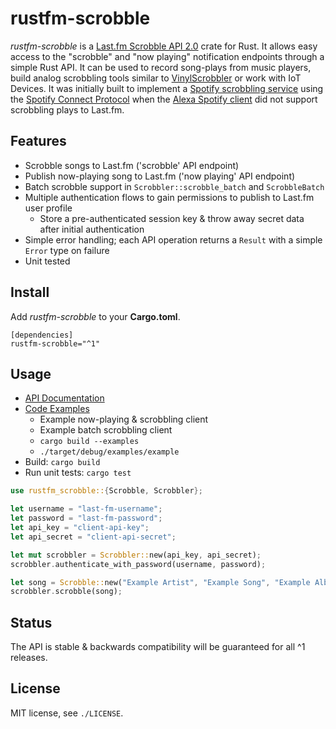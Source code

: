 rustfm-scrobble
===============

*rustfm-scrobble* is a [Last.fm Scrobble API 2.0](http://www.last.fm/api/scrobbling) crate for Rust. It allows easy
access to the "scrobble" and "now playing" notification endpoints through a simple Rust API. It can be used to record
song-plays from music players, build analog scrobbling tools similar to [VinylScrobbler](https://vinylscrobbler.com/)
or work with IoT Devices. It was initially built to implement a
[Spotify scrobbling service](https://github.com/bobbo/spotify-connect-scrobbler) using the
[Spotify Connect Protocol](https://www.spotify.com/uk/connect/) when the
[Alexa Spotify client](https://www.spotify.com/uk/amazonalexa/) did not support scrobbling plays to Last.fm.

## Features

* Scrobble songs to Last.fm ('scrobble' API endpoint)
* Publish now-playing song to Last.fm ('now playing' API endpoint)
* Batch scrobble support in `Scrobbler::scrobble_batch` and `ScrobbleBatch`
* Multiple authentication flows to gain permissions to publish to Last.fm user profile
    * Store a pre-authenticated session key & throw away secret data after initial authentication
* Simple error handling; each API operation returns a `Result` with a simple `Error` type on failure
* Unit tested

## Install

Add *rustfm-scrobble* to your **Cargo.toml**.

```
[dependencies]
rustfm-scrobble="^1"
```

## Usage

* [API Documentation](https://docs.rs/rustfm-scrobble)
* [Code Examples](https://github.com/toxikuu/rustfm-scrobble/tree/master/examples)
    * Example now-playing & scrobbling client
    * Example batch scrobbling client
    * `cargo build --examples`
    * `./target/debug/examples/example`
* Build: `cargo build`
* Run unit tests: `cargo test`

```rust
use rustfm_scrobble::{Scrobble, Scrobbler};

let username = "last-fm-username";
let password = "last-fm-password";
let api_key = "client-api-key";
let api_secret = "client-api-secret";

let mut scrobbler = Scrobbler::new(api_key, api_secret);
scrobbler.authenticate_with_password(username, password);

let song = Scrobble::new("Example Artist", "Example Song", "Example Album");
scrobbler.scrobble(song);
```

## Status

The API is stable & backwards compatibility will be guaranteed for all ^1 releases.


## License

MIT license, see `./LICENSE`.
